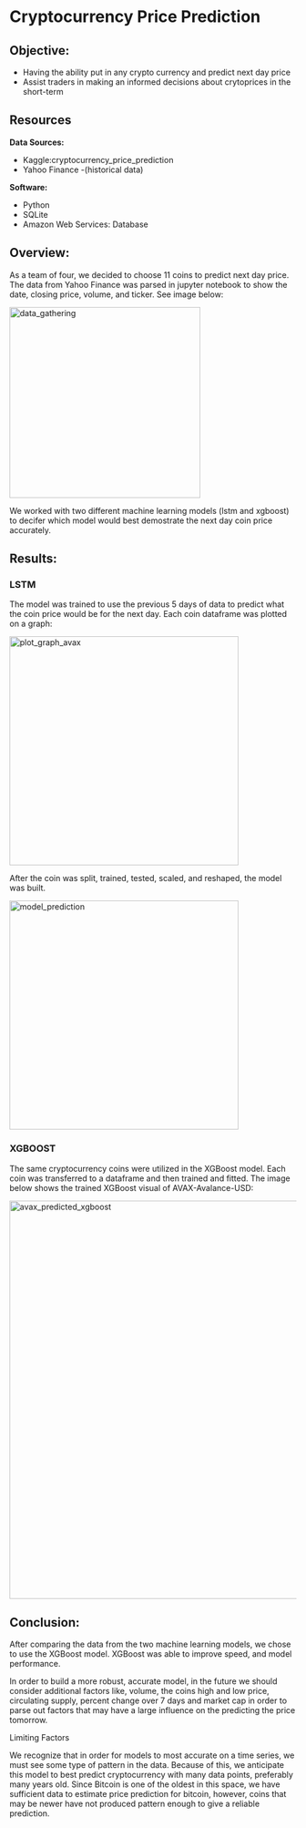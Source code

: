 # Cryptocurrency Price Prediction

## Objective:  
- Having the ability put in any crypto currency and predict next day price 
- Assist traders in making an informed decisions about crytoprices in the short-term


## Resources
**Data Sources:**
- Kaggle:cryptocurrency_price_prediction
- Yahoo Finance -(historical data)

**Software:**
- Python
- SQLite
- Amazon Web Services: Database

## Overview:
As a team of four, we decided to choose 11 coins to predict next day price. The data from Yahoo Finance was parsed in jupyter notebook to show the date, closing price, volume, and ticker. See image below:

<img width="335" alt="data_gathering" src="https://user-images.githubusercontent.com/100165760/186288464-55ff5d6c-8c7c-45b8-b225-b9c6a90960dd.png">


We worked with two different machine learning models (lstm and xgboost) to decifer which model would best demostrate the next day coin price accurately.

## Results:

### LSTM
The model was trained to use the previous 5 days of data to predict what the coin price would be for the next day. 
Each coin dataframe was plotted on a graph: 

<img width="402" alt="plot_graph_avax" src="https://user-images.githubusercontent.com/100165760/186289665-5eaa3213-2222-4f07-8cae-36dcbfdda0f5.png">



After the coin was split, trained, tested, scaled, and reshaped, the model was built.

<img width="402" alt="model_prediction" src="https://user-images.githubusercontent.com/100165760/186290032-02fa774c-c850-46bc-8e03-ea49f73dbf3a.png">

### XGBOOST
The same cryptocurrency coins were utilized in the XGBoost model. Each coin was transferred to a dataframe and then trained and fitted. The image below shows the trained XGBoost visual of AVAX-Avalance-USD:

<img width="699" alt="avax_predicted_xgboost" src="https://user-images.githubusercontent.com/100165760/186677632-f13a3c6b-f3e7-494a-a5f2-af62e5eec088.png">

## Conclusion:

After comparing the data from the two machine learning models, we chose to use the XGBoost model. XGBoost was able to improve speed, and model performance. 

In order to build a more robust, accurate model, in the future we should consider additional factors like, volume, the coins high and low price, circulating supply, percent change over 7 days and market cap in order to parse out factors that may have a large influence on the predicting the price tomorrow.


Limiting Factors
 
We recognize that in order for models to most accurate on a time series, we must see some type of pattern in the data. Because of this, we anticipate this model to best predict cryptocurrency with many data points, preferably many years old. Since Bitcoin is one of the oldest in this space, we have sufficient data to estimate price prediction for bitcoin, however, coins that may be newer have not produced pattern enough to give a reliable prediction.


